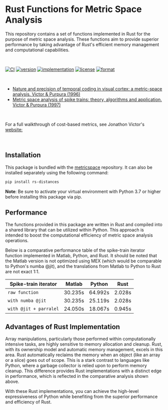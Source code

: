 <h1> Rust Functions for Metric Space Analysis </h1>

This repository contains a set of functions implemented in Rust for the purpose of metric space analysis. These functions aim to provide superior performance by taking advantage of Rust's efficient memory management and computational capabilities.

<br>

[![CI](https://github.com/NeuroPyPy/rs-distances/actions/workflows/CI.yml/badge.svg)](https://github.com/NeuroPyPy/rs-distances/actions/workflows/CI.yml)
[![version](https://img.shields.io/pypi/v/rs-distances)](https://img.shields.io/pypi/v/rs-distances?style=plastic)
[![implementation](https://img.shields.io/pypi/implementation/rs-distances)](https://img.shields.io/pypi/implementation/rs-distances?style=plastic)
[![license](https://img.shields.io/pypi/l/rs-distances)](https://img.shields.io/pypi/l/rs-distances?style=plastic)
[![format](https://img.shields.io/pypi/format/rs-distances)](https://img.shields.io/pypi/format/rs-distances?style=plastic)

<br>

* <a href=https://journals.physiology.org/doi/abs/10.1152/jn.1996.76.2.1310> Nature and precision of temporal coding in visual cortex: a metric-space analysis. Victor & Purpura (1996)</a>
* <a href="https://www.tandfonline.com/doi/abs/10.1088/0954-898X_8_2_003"> Metric space analysis of spike trains: theory, algorithms and application. Victor & Purpura (1997) </a>

<br>

For a full walkthrough of cost-based metrics, see Jonathon Victor's <a href="http://www-users.med.cornell.edu/~jdvicto/metricdf.html#introduction"> website: </a> 

<br>

## Installation
This package is bundled with the [metricspace](https://github.com/NeuroPyPy/metricspace) repository.
It can also be installed separately using the following command:
```bash
pip install rs-distances
```
**Note**: Be sure to activate your virtual environment with Python 3.7 or higher before installing this package via pip.

## Performance
The functions provided in this package are written in Rust and compiled into a shared library that can be utilized within Python. This approach is intended to boost the computational efficiency of metric space analysis operations.

Below is a comparative performance table of the spike-train iterator function implemented in Matlab, Python, and Rust. It should be noted that the Matlab version is not optimized using MEX (which would be comparable to Python's numba @jit), and the translations from Matlab to Python to Rust are not exact 1:1.

| Spike-train iterator   | Matlab  | Python  | Rust   |
| ---------------------- | ------- | ------- | ------ |
| `raw function`         | 30.235s | 64.992s | 2.028s |
| `with numba @jit`      | 30.235s | 25.119s | 2.028s |
| `with @jit + parralel` | 24.050s | 18.067s | 0.945s |

## Advantages of Rust Implementation 
Array manipulations, particularly those performed within computationally intensive tasks, are highly sensitive to memory allocation and cleanup. Rust, with its ownership model and automatic memory management, excels in this area. Rust automatically reclaims the memory when an object (like an array or a slice) goes out of scope. This is a stark contrast to languages like Python, where a garbage collector is relied upon to perform memory cleanup. This difference provides Rust implementations with a distinct edge in performance, which is reflected in the comparative analysis shown above.

With these Rust implementations, you can achieve the high-level expressiveness of Python while benefiting from the superior performance and efficiency of Rust.